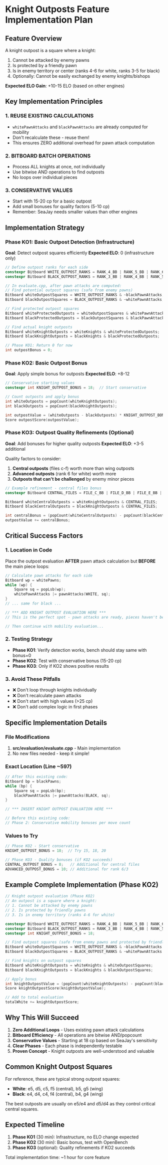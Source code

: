 # Knight Outposts Feature Implementation Plan

## Feature Overview
A knight outpost is a square where a knight:
1. Cannot be attacked by enemy pawns
2. Is protected by a friendly pawn
3. Is in enemy territory or center (ranks 4-6 for white, ranks 3-5 for black)
4. Optionally: Cannot be easily exchanged by enemy knights/bishops

**Expected ELO Gain**: +10-15 ELO (based on other engines)

## Key Implementation Principles

### 1. REUSE EXISTING CALCULATIONS
- `whitePawnAttacks` and `blackPawnAttacks` are already computed for mobility
- Don't recalculate these - reuse them!
- This ensures ZERO additional overhead for pawn attack computation

### 2. BITBOARD BATCH OPERATIONS
- Process ALL knights at once, not individually
- Use bitwise AND operations to find outposts
- No loops over individual pieces

### 3. CONSERVATIVE VALUES
- Start with 15-20 cp for a basic outpost
- Add small bonuses for quality factors (5-10 cp)
- Remember: SeaJay needs smaller values than other engines

## Implementation Strategy

### Phase KO1: Basic Outpost Detection (Infrastructure)
**Goal**: Detect outpost squares efficiently
**Expected ELO**: 0 (infrastructure only)

```cpp
// Define outpost ranks for each side
constexpr Bitboard WHITE_OUTPOST_RANKS = RANK_4_BB | RANK_5_BB | RANK_6_BB;
constexpr Bitboard BLACK_OUTPOST_RANKS = RANK_3_BB | RANK_4_BB | RANK_5_BB;

// In evaluate.cpp, after pawn attacks are computed:
// Find potential outpost squares (safe from enemy pawns)
Bitboard whiteOutpostSquares = WHITE_OUTPOST_RANKS & ~blackPawnAttacks;
Bitboard blackOutpostSquares = BLACK_OUTPOST_RANKS & ~whitePawnAttacks;

// Find protected outpost squares
Bitboard whiteProtectedOutposts = whiteOutpostSquares & whitePawnAttacks;
Bitboard blackProtectedOutposts = blackOutpostSquares & blackPawnAttacks;

// Find actual knight outposts
Bitboard whiteKnightOutposts = whiteKnights & whiteProtectedOutposts;
Bitboard blackKnightOutposts = blackKnights & blackProtectedOutposts;

// Phase KO1: Return 0 for now
int outpostBonus = 0;
```

### Phase KO2: Basic Outpost Bonus
**Goal**: Apply simple bonus for outposts
**Expected ELO**: +8-12

```cpp
// Conservative starting values
constexpr int KNIGHT_OUTPOST_BONUS = 18;  // Start conservative

// Count outposts and apply bonus
int whiteOutposts = popCount(whiteKnightOutposts);
int blackOutposts = popCount(blackKnightOutposts);

int outpostValue = (whiteOutposts - blackOutposts) * KNIGHT_OUTPOST_BONUS;
Score outpostScore(outpostValue);
```

### Phase KO3: Outpost Quality Refinements (Optional)
**Goal**: Add bonuses for higher quality outposts
**Expected ELO**: +3-5 additional

Quality factors to consider:
1. **Central outposts** (files c-f) worth more than wing outposts
2. **Advanced outposts** (rank 6 for white) worth more
3. **Outposts that can't be challenged** by enemy minor pieces

```cpp
// Example refinement - central files bonus
constexpr Bitboard CENTRAL_FILES = FILE_C_BB | FILE_D_BB | FILE_E_BB | FILE_F_BB;

Bitboard whiteCentralOutposts = whiteKnightOutposts & CENTRAL_FILES;
Bitboard blackCentralOutposts = blackKnightOutposts & CENTRAL_FILES;

int centralBonus = (popCount(whiteCentralOutposts) - popCount(blackCentralOutposts)) * 8;
outpostValue += centralBonus;
```

## Critical Success Factors

### 1. Location in Code
Place the outpost evaluation **AFTER** pawn attack calculation but **BEFORE** the main piece loops:
```cpp
// Calculate pawn attacks for each side
Bitboard wp = whitePawns;
while (wp) {
    Square sq = popLsb(wp);
    whitePawnAttacks |= pawnAttacks(WHITE, sq);
}
// ... same for black ...

// *** ADD KNIGHT OUTPOST EVALUATION HERE ***
// This is the perfect spot - pawn attacks are ready, pieces haven't been consumed

// Then continue with mobility evaluation...
```

### 2. Testing Strategy
- **Phase KO1**: Verify detection works, bench should stay same with bonus=0
- **Phase KO2**: Test with conservative bonus (15-20 cp)
- **Phase KO3**: Only if KO2 shows positive results

### 3. Avoid These Pitfalls
- ❌ Don't loop through knights individually
- ❌ Don't recalculate pawn attacks
- ❌ Don't start with high values (>25 cp)
- ❌ Don't add complex logic in first phases

## Specific Implementation Details

### File Modifications
1. **src/evaluation/evaluate.cpp** - Main implementation
2. No new files needed - keep it simple!

### Exact Location (Line ~597)
```cpp
// After this existing code:
Bitboard bp = blackPawns;
while (bp) {
    Square sq = popLsb(bp);
    blackPawnAttacks |= pawnAttacks(BLACK, sq);
}

// *** INSERT KNIGHT OUTPOST EVALUATION HERE ***

// Before this existing code:
// Phase 2: Conservative mobility bonuses per move count
```

### Values to Try
```cpp
// Phase KO2 - Start conservative
KNIGHT_OUTPOST_BONUS = 18;  // Try 15, 18, 20

// Phase KO3 - Quality bonuses (if KO2 succeeds)
CENTRAL_OUTPOST_BONUS = 8;   // Additional for central files
ADVANCED_OUTPOST_BONUS = 10; // Additional for rank 6/3
```

## Example Complete Implementation (Phase KO2)

```cpp
// Knight outpost evaluation (Phase KO2)
// An outpost is a square where a knight:
// 1. Cannot be attacked by enemy pawns
// 2. Is protected by friendly pawns  
// 3. Is in enemy territory (ranks 4-6 for white)

constexpr Bitboard WHITE_OUTPOST_RANKS = RANK_4_BB | RANK_5_BB | RANK_6_BB;
constexpr Bitboard BLACK_OUTPOST_RANKS = RANK_3_BB | RANK_4_BB | RANK_5_BB;
constexpr int KNIGHT_OUTPOST_BONUS = 18;

// Find outpost squares (safe from enemy pawns and protected by friendly pawns)
Bitboard whiteOutpostSquares = WHITE_OUTPOST_RANKS & ~blackPawnAttacks & whitePawnAttacks;
Bitboard blackOutpostSquares = BLACK_OUTPOST_RANKS & ~whitePawnAttacks & blackPawnAttacks;

// Find knights on outpost squares
Bitboard whiteKnightOutposts = whiteKnights & whiteOutpostSquares;
Bitboard blackKnightOutposts = blackKnights & blackOutpostSquares;

// Apply bonus
int knightOutpostValue = (popCount(whiteKnightOutposts) - popCount(blackKnightOutposts)) * KNIGHT_OUTPOST_BONUS;
Score knightOutpostScore(knightOutpostValue);

// Add to total evaluation
totalWhite += knightOutpostScore;
```

## Why This Will Succeed

1. **Zero Additional Loops** - Uses existing pawn attack calculations
2. **Bitboard Efficiency** - All operations are bitwise AND/popcount
3. **Conservative Values** - Starting at 18 cp based on SeaJay's sensitivity
4. **Clear Phases** - Each phase is independently testable
5. **Proven Concept** - Knight outposts are well-understood and valuable

## Common Knight Outpost Squares

For reference, these are typical strong outpost squares:
- **White**: e5, d5, c5, f5 (central), b5, g5 (wing)
- **Black**: e4, d4, c4, f4 (central), b4, g4 (wing)

The best outposts are usually on e5/e4 and d5/d4 as they control critical central squares.

## Expected Timeline

1. **Phase KO1** (30 min): Infrastructure, no ELO change expected
2. **Phase KO2** (30 min): Basic bonus, test with OpenBench
3. **Phase KO3** (optional): Quality refinements if KO2 succeeds

Total implementation time: ~1 hour for core feature